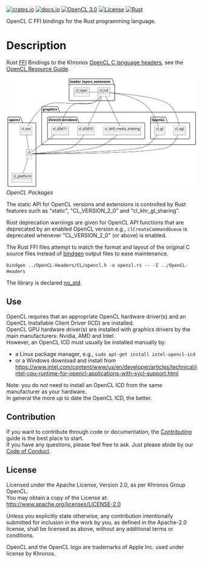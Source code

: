 [![crates.io](https://img.shields.io/crates/v/opencl-sys.svg)](https://crates.io/crates/opencl-sys)
[![docs.io](https://docs.rs/opencl-sys/badge.svg)](https://docs.rs/opencl-sys/)
[![OpenCL 3.0](https://img.shields.io/badge/OpenCL-3.0-blue.svg)](https://www.khronos.org/registry/OpenCL/)
[![License](https://img.shields.io/badge/License-Apache%202.0-blue.svg)](https://opensource.org/licenses/Apache-2.0)
[![Rust](https://github.com/kenba/opencl-sys-rs/workflows/Rust/badge.svg)](https://github.com/kenba/opencl-sys-rs/actions)

OpenCL C FFI bindings for the Rust programming language.

# Description

Rust [FFI](https://doc.rust-lang.org/nomicon/ffi.html) Bindings to the Khronos
[OpenCL C language headers](https://github.com/KhronosGroup/OpenCL-Headers),
see the [OpenCL Resource Guide](https://www.khronos.org/opencl/resources).

![OpenCL Packages](docs/images/opencl_context_objects.svg)  
*OpenCL Packages*

The static API for OpenCL versions and extensions is controlled by Rust features
such as "static", "CL_VERSION_2_0" and "cl_khr_gl_sharing".  

Rust deprecation warnings are given for OpenCL API functions that are deprecated
by an enabled OpenCL version e.g., `clCreateCommandQueue` is deprecated whenever
"CL_VERSION_2_0" (or above) is enabled.

The Rust FFI files attempt to match the format and layout of the original
C source files instead of [bindgen](https://rust-lang.github.io/rust-bindgen/)
output files to ease maintenance.

```
bindgen ../OpenCL-Headers/CL/opencl.h -o opencl.rs -- -I ../OpenCL-Headers
```

The library is declared [no_std](https://docs.rust-embedded.org/book/intro/no-std.html).

## Use

OpenCL requires that an appropriate OpenCL hardware driver(s) and an OpenCL Installable Client Driver (ICD) are installed.  
OpenCL GPU hardware driver(s) are installed with graphics drivers by the main manufacturers: Nvidia, AMD and Intel.  
However, an OpenCL ICD must usually be installed manually by:

- a Linux package manager, e.g., `sudo apt-get install intel-opencl-icd`
- or a Windows download and install from
<https://www.intel.com/content/www/us/en/developer/articles/technical/intel-cpu-runtime-for-opencl-applications-with-sycl-support.html>

Note: you do *not* need to install an OpenCL ICD from the same manufacturer as your hardware.  
In general the more up to date the OpenCL ICD, the better.

## Contribution

If you want to contribute through code or documentation, the [Contributing](CONTRIBUTING.md)
guide is the best place to start.  
If you have any questions, please feel free to ask.
Just please abide by our [Code of Conduct](CODE_OF_CONDUCT.md).

## License

Licensed under the Apache License, Version 2.0, as per Khronos Group OpenCL.  
You may obtain a copy of the License at: <http://www.apache.org/licenses/LICENSE-2.0>

Unless you explicitly state otherwise, any contribution intentionally submitted
for inclusion in the work by you, as defined in the Apache-2.0 license,
shall be licensed as above, without any additional terms or conditions.

OpenCL and the OpenCL logo are trademarks of Apple Inc. used under license by Khronos.

